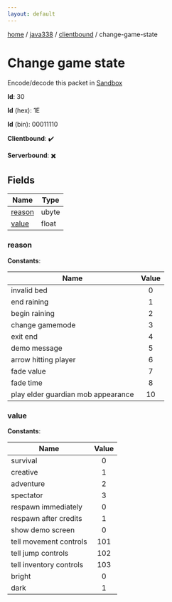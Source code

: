 ```yaml
---
layout: default
---
```


[home](/)  /  [java338](/protocol/java338)  /  [clientbound](/protocol/java338/clientbound)  /  change-game-state

# Change game state

Encode/decode this packet in [Sandbox](../../../sandbox/java338#clientbound.change_game_state)

**Id**: 30

**Id** (hex): 1E

**Id** (bin): 00011110

**Clientbound**: ✔️

**Serverbound**: ✖️

## Fields

Name | Type
---|---
[reason](#reason) | ubyte
[value](#value) | float

### reason

**Constants**:

Name | Value
---|:---:
invalid bed | 0
end raining | 1
begin raining | 2
change gamemode | 3
exit end | 4
demo message | 5
arrow hitting player | 6
fade value | 7
fade time | 8
play elder guardian mob appearance | 10

### value

**Constants**:

Name | Value
---|:---:
survival | 0
creative | 1
adventure | 2
spectator | 3
respawn immediately | 0
respawn after credits | 1
show demo screen | 0
tell movement controls | 101
tell jump controls | 102
tell inventory controls | 103
bright | 0
dark | 1
